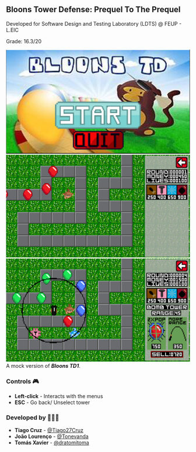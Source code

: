 ## Bloons Tower Defense: Prequel To The Prequel

Developed for Software Design and Testing Laboratory (LDTS) @ FEUP - L.EIC

Grade: 16.3/20

![](docs/imageMainMenu.png)
![](docs/gamePrint2.png)
![](docs/gamePrint1.png)
A mock version of ***Bloons TD1***.

### Controls 🎮

- **Left-click** - Interacts with the menus
- **ESC** - Go back/ Unselect tower

### Developed by 🧑🏻‍💻

- **Tiago Cruz** - [@Tiago27Cruz](https://www.github.com/Tiago27Cruz)
- **João Lourenço** - [@Tonevanda](https://www.github.com/Tonevanda)
- **Tomás Xavier** - [@dratomitoma](https://www.github.com/dratomitoma)